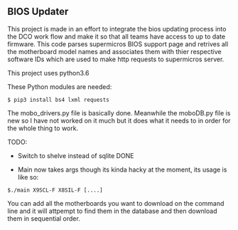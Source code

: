 ## BIOS Updater

This project is made in an effort to integrate the bios updating process into the DCO work flow and make it so that all teams have access to up to date firmware.
This code parses supermicros BIOS support page and retrives all the motherboard model names and associates them with thier respective software IDs which are used to make http requests to supermicros server. 

This project uses python3.6

These Python modules are needed:
```
$ pip3 install bs4 lxml requests
```


The mobo_drivers.py file is basically done. Meanwhile the moboDB.py file is new so I have not worked on it much but it does what it needs to in order for the whole thing to work. 

TODO:
- Switch to shelve instead of sqlite DONE

- Main now takes args though its kinda hacky at the moment, its usage is like so:
```
$./main X9SCL-F X8SIL-F [....]
```
You can add all the motherboards you want to download on the command line and it will attpempt to find them in the database and then download them in sequential order.